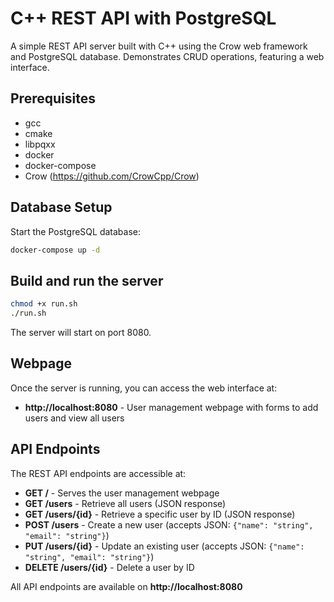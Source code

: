 # C++ REST API with PostgreSQL

A simple REST API server built with C++ using the Crow web framework and PostgreSQL database. Demonstrates CRUD operations, featuring a web interface.

## Prerequisites

- gcc
- cmake
- libpqxx
- docker
- docker-compose
- Crow (https://github.com/CrowCpp/Crow)

## Database Setup

Start the PostgreSQL database:

```bash
docker-compose up -d
```

## Build and run the server

```bash
chmod +x run.sh
./run.sh
```

The server will start on port 8080.

## Webpage

Once the server is running, you can access the web interface at:

- **http://localhost:8080** - User management webpage with forms to add users and view all users

## API Endpoints

The REST API endpoints are accessible at:

- **GET /** - Serves the user management webpage
- **GET /users** - Retrieve all users (JSON response)
- **GET /users/{id}** - Retrieve a specific user by ID (JSON response)
- **POST /users** - Create a new user (accepts JSON: `{"name": "string", "email": "string"}`)
- **PUT /users/{id}** - Update an existing user (accepts JSON: `{"name": "string", "email": "string"}`)
- **DELETE /users/{id}** - Delete a user by ID

All API endpoints are available on **http://localhost:8080**
